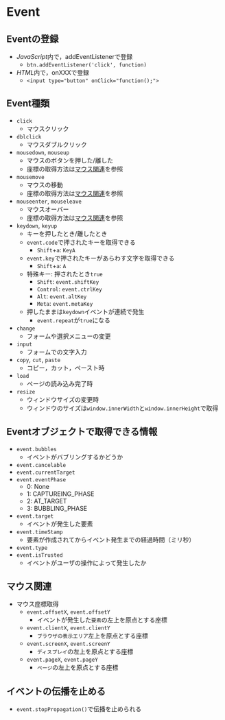 # Event

## Eventの登録
- *JavaScript*内で，addEventListenerで登録
    - `btn.addEventListener('click', function)`
- *HTML*内で，onXXXで登録
    - `<input type="button" onClick="function();">`

## Event種類
- `click`
    - マウスクリック
- `dblclick`
    - マウスダブルクリック
- `mousedown`, `mouseup`
    - マウスのボタンを押した/離した
    - 座標の取得方法は[マウス関連](#マウス関連)を参照
- `mousemove`
    - マウスの移動
    - 座標の取得方法は[マウス関連](#マウス関連)を参照
- `mouseenter`, `mouseleave`
    - マウスオーバー
    - 座標の取得方法は[マウス関連](#マウス関連)を参照
- `keydown`, `keyup`
    - キーを押したとき/離したとき
    - `event.code`で押されたキーを取得できる
        - `Shift`+`a`: `KeyA`
    - `event.key`で押されたキーがあらわす文字を取得できる
        - `Shift`+`a`: `A`
    - 特殊キー: 押されたとき`true`
        - `Shift`: `event.shiftKey`
        - `Control`: `event.ctrlKey`
        - `Alt`: `event.altKey`
        - `Meta`: `event.metaKey`
    - 押したままは`keydown`イベントが連続で発生
        - `event.repeat`が`true`になる
- `change`
    - フォームや選択メニューの変更
- `input`
    - フォームでの文字入力
- `copy`, `cut`, `paste`
    - コピー，カット，ペースト時
- `load`
    - ページの読み込み完了時
- `resize`
    - ウィンドウサイズの変更時
    - ウィンドウのサイズは`window.innerWidth`と`window.innerHeight`で取得

## Eventオブジェクトで取得できる情報
- `event.bubbles`
    - イベントがバブリングするかどうか
- `event.cancelable`
- `event.currentTarget`
- `event.eventPhase`
    - 0: None
    - 1: CAPTUREING_PHASE
    - 2: AT_TARGET
    - 3: BUBBLING_PHASE
- `event.target`
    - イベントが発生した要素
- `event.timeStamp`
    - 要素が作成されてからイベント発生までの経過時間（ミリ秒）
- `event.type`
- `event.isTrusted`
    - イベントがユーザの操作によって発生したか

## マウス関連
- マウス座標取得
    - `event.offsetX`, `event.offsetY`
        - イベントが発生した`要素`の左上を原点とする座標
    - `event.clientX`, `event.clientY`
        - `ブラウザの表示エリア`左上を原点とする座標
    - `event.screenX`, `event.screenY`
        - `ディスプレイ`の左上を原点とする座標
    - `event.pageX`, `event.pageY`
        - `ページ`の左上を原点とする座標

## イベントの伝播を止める
- `event.stopPropagation()`で伝播を止められる

